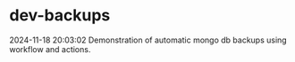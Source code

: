 # dev-backups
2024-11-18 20:03:02 Demonstration of automatic mongo db backups using workflow and actions.
